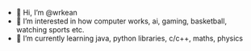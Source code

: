 - 👋 Hi, I’m @wrkean
- 👀 I’m interested in how computer works, ai, gaming, basketball, watching sports etc.
- 🌱 I’m currently learning java, python libraries, c/c++, maths, physics

<!---
wrkean/wrkean is a ✨ special ✨ repository because its `README.md` (this file) appears on your GitHub profile.
You can click the Preview link to take a look at your changes.
--->
